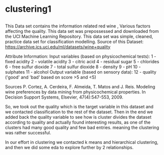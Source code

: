 # clustering1

## 
This Data set contains the information related red wine , Various factors affecting the quality. This data set was prepossessed and downloaded from the UCI Machine Learning Repository. This data set was simple, cleaned, practice data set for classification modelling. Source of this Dataset: https://archive.ics.uci.edu/ml/datasets/wine+quality

Attribute Information: Input variables (based on physicochemical tests): 1 - fixed acidity 2 - volatile acidity 3 - citric acid 4 - residual sugar 5 - chlorides 6 - free sulfur dioxide 7 - total sulfur dioxide 8 - density 9 - pH 10 - sulphates 11 - alcohol Output variable (based on sensory data): 12 - quality ('good' and 'bad' based on score >5 and <5)

Sources
P. Cortez, A. Cerdeira, F. Almeida, T. Matos and J. Reis. Modeling wine preferences by data mining from physicochemical properties. In Decision Support Systems, Elsevier, 47(4):547-553, 2009.

So, we took out the quality which is the target variable in this dataset and we contacted classification to the rest of the dataset. Then in the end we added back the quality variable to see how is cluster divides the dataset according to quality and actually found interesting results, as one of the clusters had many good quality and few bad entries. meaning the clustering was rather successful.

In our effort in clustering we contacted k means and hierarchical clustering, and then we did some eda to explore further by 2 relationships.
